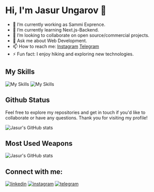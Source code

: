 # Hi, I'm Jasur Ungarov 👋

- 🔭 I’m currently working as Sammi Exprence.
- 🌱 I’m currently learning Next.js-Backend.
- 👯 I’m looking to collaborate on open source/commercial projects.
- 💬 Ask me about Web Development.
- 📫 How to reach me: [Instagram](https://www.instagram.com/in/jasur_ungarov/) [Telegram](https://www.instagram.com/in/aliabdulwahid/)
- ⚡ Fun fact: I enjoy hiking and exploring new technologies.

## My Skills

![My Skills](https://skillicons.dev/icons?i=js,ts,react,next,redux,tailwind,materialui,nodejs,mongodb,vercel,netlify,git,github)
![My Skills](https://skillicons.dev/icons?i=html,css,firebase,mysql,bootstrap,vscode,bash,figma)

## Github Status

Feel free to explore my repositories and get in touch if you'd like to collaborate or have any questions. Thank you for visiting my profile!

![Jasur's GitHub stats](https://github-readme-stats.vercel.app/api?username=jasurungarov&show_icons=true&theme=tokyonight)

## Most Used Weapons

![Jasur's GitHub stats](https://github-readme-stats.vercel.app/api/top-langs?username=jasurungarov&show_icons=true&locale=en&layout=compact&theme=tokyonight)

## Connect with me:
[![linkedin](https://skillicons.dev/icons?i=linkedin)](https://jasur_ungarov)
[![instagram](https://skillicons.dev/icons?i=instagram)](https://jasur_ungarov)
[![telegram](https://skillicons.dev/icons?i=telegram)](https://aliabdulwahid)
